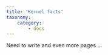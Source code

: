 ```yaml
---
title: 'Kernel facts'
taxonomy:
    category:
        - docs
---
```


Need to write and even more pages ...